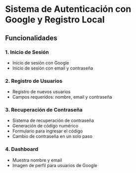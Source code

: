 # Sistema de Autenticación con Google y Registro Local

## Funcionalidades

### 1. Inicio de Sesión
- Inicio de sesión con Google
- Inicio de sesión con email y contraseña

### 2. Registro de Usuarios
- Registro de nuevos usuarios
- Campos requeridos: nombre, email y contraseña

### 3. Recuperación de Contraseña
- Sistema de recuperación de contraseña
- Generación de código numérico
- Formulario para ingresar el código
- Cambio de contraseña en un solo paso

### 4. Dashboard
- Muestra nombre y email
- Imagen de perfil para usuarios de Google


